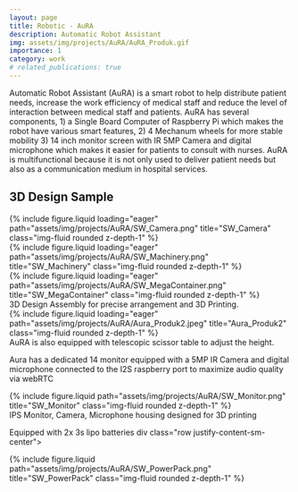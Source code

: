 ```yaml
---
layout: page
title: Robotic - AuRA
description: Automatic Robot Assistant
img: assets/img/projects/AuRA/AuRA_Produk.gif
importance: 1
category: work
# related_publications: true
---
```


Automatic Robot Assistant (AuRA) is a smart robot to help distribute patient needs, increase the work efficiency of medical staff and reduce the level of interaction between medical staff and patients. AuRA has several components, 1) a Single Board Computer of Raspberry Pi which makes the robot have various smart features, 2) 4 Mechanum wheels for more stable mobility 3) 14 inch monitor screen with IR 5MP Camera and digital microphone which makes it easier for patients to consult with nurses. AuRA is multifunctional because it is not only used to deliver patient needs but also as a communication medium in hospital services.

## 3D Design Sample

<div class="row">
    <div class="col-sm mt-3 mt-md-0">
        {% include figure.liquid loading="eager" path="assets/img/projects/AuRA/SW_Camera.png" title="SW_Camera" class="img-fluid rounded z-depth-1" %}
    </div>
    <div class="col-sm mt-3 mt-md-0">
        {% include figure.liquid loading="eager" path="assets/img/projects/AuRA/SW_Machinery.png" title="SW_Machinery" class="img-fluid rounded z-depth-1" %}
    </div>
    <div class="col-sm mt-3 mt-md-0">
        {% include figure.liquid loading="eager" path="assets/img/projects/AuRA/SW_MegaContainer.png" title="SW_MegaContainer" class="img-fluid rounded z-depth-1" %}
    </div>
</div>
<div class="caption">
    3D Design Assembly for precise arrangement and 3D Printing.
</div>

<div class="row">
    <div class="col-sm mt-3 mt-md-0">
        {% include figure.liquid loading="eager" path="assets/img/projects/AuRA/Aura_Produk2.jpeg" title="Aura_Produk2" class="img-fluid rounded z-depth-1" %}
    </div>
</div>
<div class="caption">
    AuRA is also equipped with telescopic scissor table to adjust the height.
</div>

Aura has a dedicated 14 monitor equipped with a 5MP IR Camera and digital microphone connected to the I2S raspberry port to maximize audio quality via webRTC

<div class="row justify-content-sm-center">
    <div class="col-sm-8 mt-3 mt-md-0">
        {% include figure.liquid path="assets/img/projects/AuRA/SW_Monitor.png" title="SW_Monitor" class="img-fluid rounded z-depth-1" %}
    </div>
</div>
<div class="caption">
    IPS Monitor, Camera, Microphone housing designed for 3D printing
</div>

Equipped with 2x 3s lipo batteries
div class="row justify-content-sm-center">

<div class="col-sm-8 mt-3 mt-md-0">
    {% include figure.liquid path="assets/img/projects/AuRA/SW_PowerPack.png" title="SW_PowerPack" class="img-fluid rounded z-depth-1" %}
</div>
